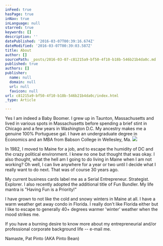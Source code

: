 ```yaml
---
inFeed: true
hasPage: true
inNav: true
inLanguage: null
starred: true
keywords: []
description: ''
datePublished: '2016-03-07T00:39:16.674Z'
dateModified: '2016-03-07T00:39:03.587Z'
title: About
author: []
sourcePath: _posts/2016-03-07-c81215a9-bf50-4f10-b18b-546b21b4da0c.md
published: true
authors: []
publisher:
  name: null
  domain: null
  url: null
  favicon: null
url: c81215a9-bf50-4f10-b18b-546b21b4da0c/index.html
_type: Article

---
```

Yes I am indeed a Baby Boomer. I grew up in Taunton, Massachusetts and lived in various spots in Massachusetts before spending a brief stint in Chicago and a few years in Washington D.C.  My ancestry makes me a genuine 100% Portuguese gal. I have an undergraduate degree in Economics and an MBA from Babson College in Wellesley, Ma.
![](https://the-grid-user-content.s3-us-west-2.amazonaws.com/08002f2f-6fc8-4901-a016-62c767dbb481.jpg)

In 1982, I moved to Maine for a job, and to escape the humidity of DC and the crazy political environment. I knew no one but thought that was okay. I also thought, what the hell am I going to do living in Maine when I am not working?  Oh well, I can live anywhere for a year or two until I decide what I really want to do next. That was of course 30 years ago.

My current business cards label me as a Serial Entrepreneur. Strategist.  Explorer. I also recently adopted the additional title of Fun Bundler. My life mantra is "Having Fun is a Priority!"

I have grown to not like the cold and snowy winters in Maine at all.  I have a warm weather get away condo in Florida. I really don't like Florida either but I like to escape to generally 40+ degrees warmer 'winter' weather when the mood strikes me.

If you have a burning desire to know more about my entrepreneurial and/or professional corporate background life -- e-mail me.

Namaste, Pat Pinto (AKA Pinto Bean)